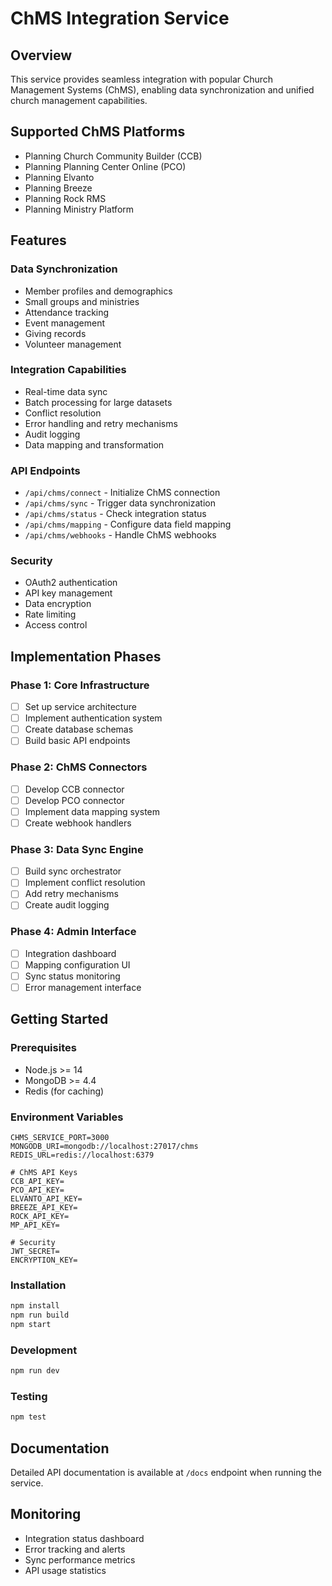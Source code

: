 # ChMS Integration Service

## Overview
This service provides seamless integration with popular Church Management Systems (ChMS), enabling data synchronization and unified church management capabilities.

## Supported ChMS Platforms
- Planning Church Community Builder (CCB)
- Planning Planning Center Online (PCO)
- Planning Elvanto
- Planning Breeze
- Planning Rock RMS
- Planning Ministry Platform

## Features

### Data Synchronization
- Member profiles and demographics
- Small groups and ministries
- Attendance tracking
- Event management
- Giving records
- Volunteer management

### Integration Capabilities
- Real-time data sync
- Batch processing for large datasets
- Conflict resolution
- Error handling and retry mechanisms
- Audit logging
- Data mapping and transformation

### API Endpoints
- `/api/chms/connect` - Initialize ChMS connection
- `/api/chms/sync` - Trigger data synchronization
- `/api/chms/status` - Check integration status
- `/api/chms/mapping` - Configure data field mapping
- `/api/chms/webhooks` - Handle ChMS webhooks

### Security
- OAuth2 authentication
- API key management
- Data encryption
- Rate limiting
- Access control

## Implementation Phases

### Phase 1: Core Infrastructure
- [ ] Set up service architecture
- [ ] Implement authentication system
- [ ] Create database schemas
- [ ] Build basic API endpoints

### Phase 2: ChMS Connectors
- [ ] Develop CCB connector
- [ ] Develop PCO connector
- [ ] Implement data mapping system
- [ ] Create webhook handlers

### Phase 3: Data Sync Engine
- [ ] Build sync orchestrator
- [ ] Implement conflict resolution
- [ ] Add retry mechanisms
- [ ] Create audit logging

### Phase 4: Admin Interface
- [ ] Integration dashboard
- [ ] Mapping configuration UI
- [ ] Sync status monitoring
- [ ] Error management interface

## Getting Started

### Prerequisites
- Node.js >= 14
- MongoDB >= 4.4
- Redis (for caching)

### Environment Variables
```env
CHMS_SERVICE_PORT=3000
MONGODB_URI=mongodb://localhost:27017/chms
REDIS_URL=redis://localhost:6379

# ChMS API Keys
CCB_API_KEY=
PCO_API_KEY=
ELVANTO_API_KEY=
BREEZE_API_KEY=
ROCK_API_KEY=
MP_API_KEY=

# Security
JWT_SECRET=
ENCRYPTION_KEY=
```

### Installation
```bash
npm install
npm run build
npm start
```

### Development
```bash
npm run dev
```

### Testing
```bash
npm test
```

## Documentation
Detailed API documentation is available at `/docs` endpoint when running the service.

## Monitoring
- Integration status dashboard
- Error tracking and alerts
- Sync performance metrics
- API usage statistics 
